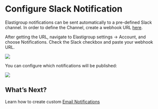# Configure Slack Notification

Elastigroup notifications can be sent automatically to a pre-defined Slack channel.
In order to define the Channel, create a webhook URL [here](https://slack.com/apps/A0F7XDUAZ-incoming-webhooks).

After getting the URL, navigate to Elastigroup settings -> Account, and choose Notifications.
Check the Slack checkbox and paste your webhook URL.

<img src="/administration/_media/configure-slack-01.png" />

You can configure which notifications will be published:

<img src="/administration/_media/configure-slack-02.png" />

## What’s Next?

Learn how to create custom [Email Notifications](administration/users/configure-email-notifications.md)
